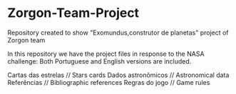 # Zorgon-Team-Project
Repository created to show "Exomundus,construtor de planetas" project of Zorgon team

In this repository we have the project files in response to the NASA challenge:
Both Portuguese and English versions are included.

Cartas das estrelas // Stars cards
Dados astronômicos // Astronomical data
Referências // Bibliographic references
Regras do jogo // Game rules


